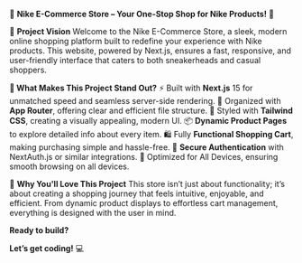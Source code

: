 🛒 **Nike E-Commerce Store – Your One-Stop Shop for Nike Products!** 👟

🎯 **Project Vision**
Welcome to the Nike E-Commerce Store, a sleek, modern online shopping platform built to redefine your experience with Nike products. This website, powered by Next.js, ensures a fast, responsive, and user-friendly interface that caters to both sneakerheads and casual shoppers.

**🔑 What Makes This Project Stand Out?**
⚡ Built with **Next.js** 15 for unmatched speed and seamless server-side rendering.
📂 Organized with **App Router**, offering clear and efficient file structure.
🎨 Styled with **Tailwind CSS**, creating a visually appealing, modern UI.
📦 **Dynamic Product Pages** to explore detailed info about every item.
🛍️ Fully **Functional Shopping Cart**, making purchasing simple and hassle-free.
🔐 **Secure Authentication** with NextAuth.js or similar integrations.
📱 Optimized for All Devices, ensuring smooth browsing on all devices.

🚀 **Why You'll Love This Project**
This store isn’t just about functionality; it’s about creating a shopping journey that feels intuitive, enjoyable, and efficient. From dynamic product displays to effortless cart management, everything is designed with the user in mind.

**Ready to build?** 

**Let’s get coding!** 💻
